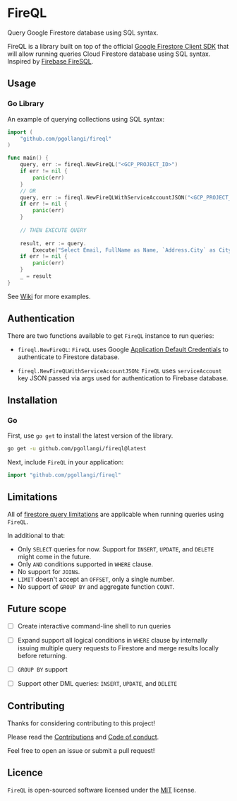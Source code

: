 # FireQL
Query Google Firestore database using SQL syntax.

FireQL is a library built on top of the official [Google Firestore Client SDK](https://pkg.go.dev/cloud.google.com/go/firestore) that will allow running queries Cloud Firestore database using SQL syntax. Inspired by [Firebase FireSQL](https://firebaseopensource.com/projects/jsayol/firesql/).

## Usage

<!-- `FireQL` can be used Go library or interactive command-line tool. -->

### Go Library
An example of querying collections using SQL syntax:
```go
import (
    "github.com/pgollangi/fireql"
)

func main() {
    query, err := fireql.NewFireQL("<GCP_PROJECT_ID>")
    if err != nil {
        panic(err)
    }
    // OR
    query, err := fireql.NewFireQLWithServiceAccountJSON("<GCP_PROJECT_ID>", "<SERVICE_ACCOUNT_JSON>")
    if err != nil {
        panic(err)
    }
	
    // THEN EXECUTE QUERY
	
    result, err := query.
        Execute("Select Email, FullName as Name, `Address.City` as City from users LIMIT 10")
    if err != nil {
        panic(err)
    }
    _ = result
}
```

<!--
### Command-Line
-->

See [Wiki](https://github.com/pgollangi/FireQL/wiki) for more examples.

## Authentication
There are two functions available to get `FireQL` instance to run queries:

- `fireql.NewFireQL`: `FireQL` uses Google [Application Default Credentials](https://cloud.google.com/docs/authentication/application-default-credentials) to authenticate to Firestore database.

- `fireql.NewFireQLWithServiceAccountJSON`: `FireQL` uses `serviceAccount` key JSON passed via args used for authentication to Firebase database.

## Installation

### Go

First, use `go get` to install the latest version of the library.
```bash
go get -u github.com/pgollangi/fireql@latest

```
Next, include `FireQL` in your application:
```go
import "github.com/pgollangi/fireql"
```
<!--
### Homebrew

### Scoop (for windows)

### Manual
You can alternately download suitable binary for your OS at the [releases page](https://github.com/pgollangi/fireql/releases).
-->
## Limitations
All of [firestore query limitations](https://firebase.google.com/docs/firestore/query-data/queries#query_limitations) are applicable when running queries using `FireQL`.

In additional to that:

- Only `SELECT` queries for now. Support for `INSERT`, `UPDATE`, and `DELETE` might come in the future.
- Only `AND` conditions supported in `WHERE` clause. 
- No support for `JOIN`s.
- `LIMIT` doesn't accept an `OFFSET`, only a single number.
- No support of `GROUP BY` and aggregate function `COUNT`.

## Future scope

- [ ] Create interactive command-line shell to run queries
- [ ] Expand support all logical conditions in `WHERE` clause by internally issuing multiple query requests to Firestore and merge results locally before returning.
- [ ] `GROUP BY` support
- [ ] Support other DML queries: `INSERT`, `UPDATE`, and `DELETE`


## Contributing
Thanks for considering contributing to this project!

Please read the [Contributions](https://github.com/pgollangi/.github/blob/main/CONTRIBUTING.md) and [Code of conduct](https://github.com/pgollangi/.github/blob/main/CODE_OF_CONDUCT.md).

Feel free to open an issue or submit a pull request!

## Licence

`FireQL` is open-sourced software licensed under the [MIT](LICENSE) license.
